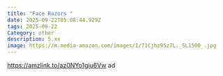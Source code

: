 ```yaml
---
title: "Face Razors "
date: 2025-09-22T05:08:44.929Z
tags: 2025-09-22
Category: other
description: 5.xx
image: https://m.media-amazon.com/images/I/71Cjhz9Sz7L._SL1500_.jpg
---
```

https://amzlink.to/az0NYo1giu6Vw ad